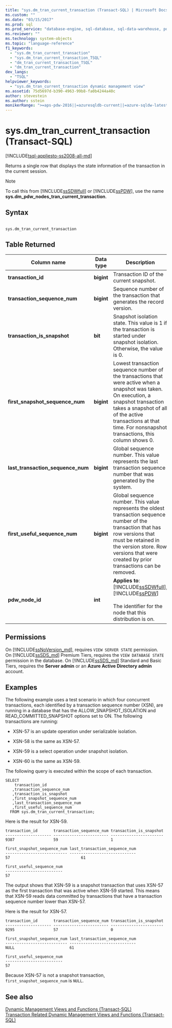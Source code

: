 ```yaml
---
title: "sys.dm_tran_current_transaction (Transact-SQL) | Microsoft Docs"
ms.custom: ""
ms.date: "03/15/2017"
ms.prod: sql
ms.prod_service: "database-engine, sql-database, sql-data-warehouse, pdw"
ms.reviewer: ""
ms.technology: system-objects
ms.topic: "language-reference"
f1_keywords: 
  - "sys.dm_tran_current_transaction"
  - "sys.dm_tran_current_transaction_TSQL"
  - "dm_tran_current_transaction_TSQL"
  - "dm_tran_current_transaction"
dev_langs: 
  - "TSQL"
helpviewer_keywords: 
  - "sys.dm_tran_current_transaction dynamic management view"
ms.assetid: 75d5697d-b390-4963-99b8-fa0b4244a40c
author: stevestein
ms.author: sstein
monikerRange: ">=aps-pdw-2016||=azuresqldb-current||=azure-sqldw-latest||>=sql-server-2016||=sqlallproducts-allversions||>=sql-server-linux-2017||=azuresqldb-mi-current"
---
```

# sys.dm_tran_current_transaction (Transact-SQL)
[!INCLUDE[tsql-appliesto-ss2008-all-md](../../includes/tsql-appliesto-ss2008-all-md.md)]

  Returns a single row that displays the state information of the transaction in the current session.  
  
> [!NOTE]  
>  To call this from [!INCLUDE[ssSDWfull](../../includes/sssdwfull-md.md)] or [!INCLUDE[ssPDW](../../includes/sspdw-md.md)], use the name **sys.dm_pdw_nodes_tran_current_transaction**.  
  
## Syntax  
  
```  
  
sys.dm_tran_current_transaction  
```  
  
## Table Returned  
  
|Column name|Data type|Description|  
|-----------------|---------------|-----------------|  
|**transaction_id**|**bigint**|Transaction ID of the current snapshot.|  
|**transaction_sequence_num**|**bigint**|Sequence number of the transaction that generates the record version.|  
|**transaction_is_snapshot**|**bit**|Snapshot isolation state. This value is 1 if the transaction is started under snapshot isolation. Otherwise, the value is 0.|  
|**first_snapshot_sequence_num**|**bigint**|Lowest transaction sequence number of the transactions that were active when a snapshot was taken. On execution, a snapshot transaction takes a snapshot of all of the active transactions at that time. For nonsnapshot transactions, this column shows 0.|  
|**last_transaction_sequence_num**|**bigint**|Global sequence number. This value represents the last transaction sequence number that was generated by the system.|  
|**first_useful_sequence_num**|**bigint**|Global sequence number. This value represents the oldest transaction sequence number of the transaction that has row versions that must be retained in the version store. Row versions that were created by prior transactions can be removed.|  
|**pdw_node_id**|**int**|**Applies to**: [!INCLUDE[ssSDWfull](../../includes/sssdwfull-md.md)], [!INCLUDE[ssPDW](../../includes/sspdw-md.md)]<br /><br /> The identifier for the node that this distribution is on.|  
  
## Permissions

On [!INCLUDE[ssNoVersion_md](../../includes/ssnoversion-md.md)], requires `VIEW SERVER STATE` permission.   
On [!INCLUDE[ssSDS_md](../../includes/sssds-md.md)] Premium Tiers, requires the `VIEW DATABASE STATE` permission in the database. On [!INCLUDE[ssSDS_md](../../includes/sssds-md.md)] Standard and Basic Tiers, requires the  **Server admin** or an **Azure Active Directory admin** account.   
  
## Examples  
 The following example uses a test scenario in which four concurrent transactions, each identified by a transaction sequence number (XSN), are running in a database that has the ALLOW_SNAPSHOT_ISOLATION and READ_COMMITTED_SNAPSHOT options set to ON. The following transactions are running:  
  
-   XSN-57 is an update operation under serializable isolation.  
  
-   XSN-58 is the same as XSN-57.  
  
-   XSN-59 is a select operation under snapshot isolation.  
  
-   XSN-60 is the same as XSN-59.  
  
 The following query is executed within the scope of each transaction.  
  
```  
SELECT   
    transaction_id  
   ,transaction_sequence_num  
   ,transaction_is_snapshot  
   ,first_snapshot_sequence_num  
   ,last_transaction_sequence_num  
   ,first_useful_sequence_num  
  FROM sys.dm_tran_current_transaction;  
```  
  
 Here is the result for XSN-59.  
  
```  
transaction_id       transaction_sequence_num transaction_is_snapshot  
-------------------- ------------------------ -----------------------  
9387                 59                       1                         
  
first_snapshot_sequence_num last_transaction_sequence_num  
--------------------------- -----------------------------  
57                               61                        
  
first_useful_sequence_num  
-------------------------  
57  
```  
  
 The output shows that XSN-59 is a snapshot transaction that uses XSN-57 as the first transaction that was active when XSN-59 started. This means that XSN-59 reads data committed by transactions that have a transaction sequence number lower than XSN-57.  
  
 Here is the result for XSN-57.  
  
```  
transaction_id       transaction_sequence_num transaction_is_snapshot  
-------------------- ------------------------ -----------------------  
9295                 57                       0  
  
first_snapshot_sequence_num last_transaction_sequence_num  
--------------------------- -----------------------------  
NULL                        61  
  
first_useful_sequence_num  
-------------------------  
57  
```  
  
 Because XSN-57 is not a snapshot transaction, `first_snapshot_sequence_num` is `NULL`.  
  
## See also  
 [Dynamic Management Views and Functions &#40;Transact-SQL&#41;](~/relational-databases/system-dynamic-management-views/system-dynamic-management-views.md)   
 [Transaction Related Dynamic Management Views and Functions &#40;Transact-SQL&#41;](../../relational-databases/system-dynamic-management-views/transaction-related-dynamic-management-views-and-functions-transact-sql.md)  
  
  


